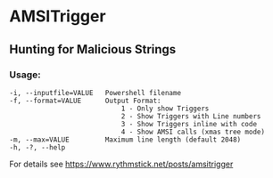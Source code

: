 # AMSITrigger
## Hunting for Malicious Strings

### Usage:

    -i, --inputfile=VALUE   Powershell filename
    -f, --format=VALUE      Output Format:
                                1 - Only show Triggers
                                2 - Show Triggers with Line numbers
                                3 - Show Triggers inline with code
                                4 - Show AMSI calls (xmas tree mode)
    -m, --max=VALUE         Maximum line length (default 2048)
    -h, -?, --help
  
    
For details see https://www.rythmstick.net/posts/amsitrigger

